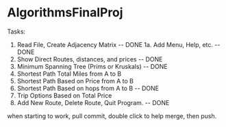 # AlgorithmsFinalProj

Tasks:

1. Read File, Create Adjacency Matrix -- DONE
1a. Add Menu, Help, etc. -- DONE
2. Show Direct Routes, distances, and prices -- DONE
3. Minimum Spanning Tree (Prims or Kruskals) -- DONE
4. Shortest Path Total Miles from A to B
5. Shortest Path Based on Price from A to B
6. Shortest Path Based on hops from A to B -- DONE
7. Trip Options Based on Total Price
8. Add New Route, Delete Route, Quit Program. -- DONE


when starting to work, pull
commit, double click to help merge, then push.

